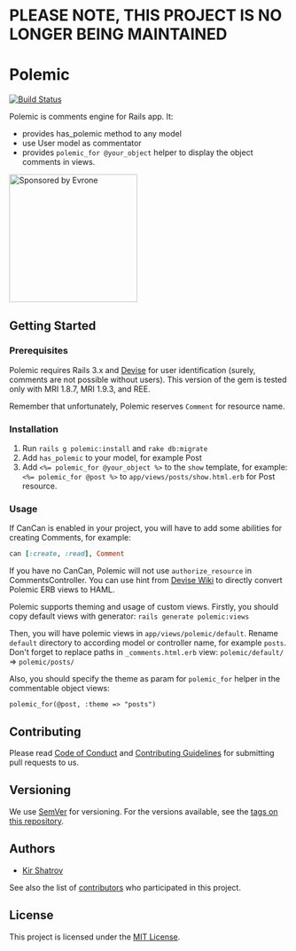 # PLEASE NOTE, THIS PROJECT IS NO LONGER BEING MAINTAINED
# Polemic

[![Build Status](https://secure.travis-ci.org/evrone/polemic.png)](http://travis-ci.org/evrone/polemic)

Polemic is comments engine for Rails app. It:

- provides has_polemic method to any model
- use User model as commentator
- provides `polemic_for @your_object` helper to display the object comments in views.

<a href="https://evrone.com/?utm_source=github.com">
  <img src="https://evrone.com/logo/evrone-sponsored-logo.png"
       alt="Sponsored by Evrone" width="231">
</a>

## Getting Started
### Prerequisites

Polemic requires Rails 3.x and [Devise](https://github.com/plataformatec/devise) for user identification (surely, 
comments are not possible without users). This version of the gem is tested only with MRI 1.8.7, MRI 1.9.3, and REE.

Remember that unfortunately, Polemic reserves `Comment` for resource name.

### Installation

1. Run `rails g polemic:install` and `rake db:migrate`
2. Add `has_polemic` to your model, for example Post
3. Add `<%= polemic_for @your_object %>` to the `show` template, 
for example: `<%= polemic_for @post %>` to `app/views/posts/show.html.erb` for Post resource.

### Usage

If CanCan is enabled in your project, you will have to add some abilities for creating Comments, for example:
```ruby
can [:create, :read], Comment
```
If you have no CanCan, Polemic will not use `authorize_resource` in CommentsController.
You can use hint from [Devise Wiki](https://github.com/plataformatec/devise/wiki/How-To:-Create-Haml-and-Slim-Views) 
to directly convert Polemic ERB views to HAML.

Polemic supports theming and usage of custom views. Firstly, you should copy default views with generator: `rails generate polemic:views`

Then, you will have polemic views in `app/views/polemic/default`. Rename `default` directory to according model or controller name, for example `posts`. Don't forget to replace paths in `_comments.html.erb` view: `polemic/default/` => `polemic/posts/`

Also, you should specify the theme as param for `polemic_for` helper in the commentable object views:

`polemic_for(@post, :theme => "posts")`

## Contributing

Please read [Code of Conduct](CODE-OF-CONDUCT.md) and [Contributing Guidelines](CONTRIBUTING.md) for submitting pull requests to us.

## Versioning

We use [SemVer](http://semver.org/) for versioning. For the versions available, 
see the [tags on this repository](https://github.com/evrone/polemic/tags). 

## Authors

* [Kir Shatrov](https://github.com/kirs/)

See also the list of [contributors](https://github.com/evrone/polemic/contributors) who participated in this project.

## License

This project is licensed under the [MIT License](LICENSE).
